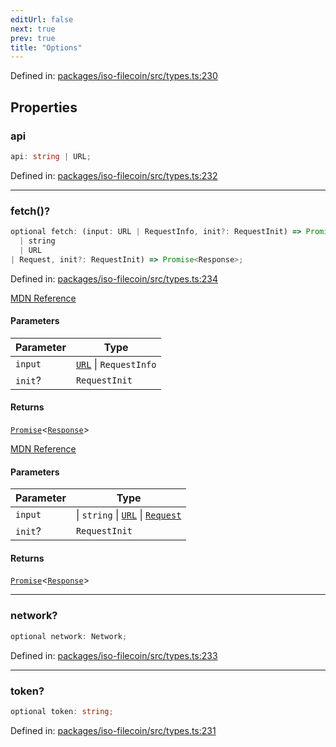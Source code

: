 ```yaml
---
editUrl: false
next: true
prev: true
title: "Options"
---
```


Defined in: [packages/iso-filecoin/src/types.ts:230](https://github.com/hugomrdias/filecoin/blob/main/packages/iso-filecoin/src/types.ts#L230)

## Properties

### api

```ts
api: string | URL;
```

Defined in: [packages/iso-filecoin/src/types.ts:232](https://github.com/hugomrdias/filecoin/blob/main/packages/iso-filecoin/src/types.ts#L232)

***

### fetch()?

```ts
optional fetch: (input: URL | RequestInfo, init?: RequestInit) => Promise<Response>(input: 
  | string
  | URL
| Request, init?: RequestInit) => Promise<Response>;
```

Defined in: [packages/iso-filecoin/src/types.ts:234](https://github.com/hugomrdias/filecoin/blob/main/packages/iso-filecoin/src/types.ts#L234)

[MDN Reference](https://developer.mozilla.org/docs/Web/API/Window/fetch)

#### Parameters

| Parameter | Type |
| ------ | ------ |
| `input` | [`URL`](https://developer.mozilla.org/docs/Web/API/URL) \| `RequestInfo` |
| `init`? | `RequestInit` |

#### Returns

[`Promise`](https://developer.mozilla.org/docs/Web/JavaScript/Reference/Global_Objects/Promise)\<[`Response`](https://developer.mozilla.org/docs/Web/API/Response)\>

[MDN Reference](https://developer.mozilla.org/docs/Web/API/Window/fetch)

#### Parameters

| Parameter | Type |
| ------ | ------ |
| `input` | \| `string` \| [`URL`](https://developer.mozilla.org/docs/Web/API/URL) \| [`Request`](https://developer.mozilla.org/docs/Web/API/Request) |
| `init`? | `RequestInit` |

#### Returns

[`Promise`](https://developer.mozilla.org/docs/Web/JavaScript/Reference/Global_Objects/Promise)\<[`Response`](https://developer.mozilla.org/docs/Web/API/Response)\>

***

### network?

```ts
optional network: Network;
```

Defined in: [packages/iso-filecoin/src/types.ts:233](https://github.com/hugomrdias/filecoin/blob/main/packages/iso-filecoin/src/types.ts#L233)

***

### token?

```ts
optional token: string;
```

Defined in: [packages/iso-filecoin/src/types.ts:231](https://github.com/hugomrdias/filecoin/blob/main/packages/iso-filecoin/src/types.ts#L231)
